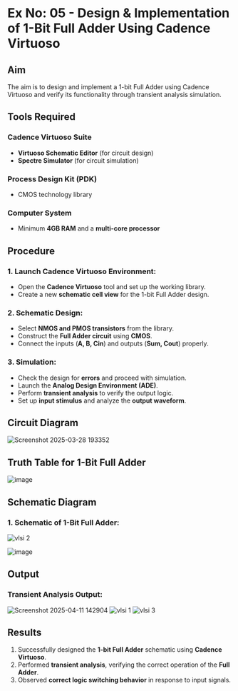 # Ex No: 05 - Design & Implementation of 1-Bit Full Adder Using Cadence Virtuoso

## Aim
The aim is to design and implement a 1-bit Full Adder using Cadence Virtuoso and verify its functionality through transient analysis simulation.

## Tools Required
### Cadence Virtuoso Suite
- **Virtuoso Schematic Editor** (for circuit design)
- **Spectre Simulator** (for circuit simulation)

### Process Design Kit (PDK)
- CMOS technology library

### Computer System
- Minimum **4GB RAM** and a **multi-core processor**

## Procedure

### 1. Launch Cadence Virtuoso Environment:
- Open the **Cadence Virtuoso** tool and set up the working library.
- Create a new **schematic cell view** for the 1-bit Full Adder design.

### 2. Schematic Design:
- Select **NMOS and PMOS transistors** from the library.
- Construct the **Full Adder circuit** using **CMOS**.
- Connect the inputs (**A, B, Cin**) and outputs (**Sum, Cout**) properly.

### 3. Simulation:
- Check the design for **errors** and proceed with simulation.
- Launch the **Analog Design Environment (ADE)**.
- Perform **transient analysis** to verify the output logic.
- Set up **input stimulus** and analyze the **output waveform**.

## Circuit Diagram
![Screenshot 2025-03-28 193352](https://github.com/user-attachments/assets/08a3dce3-1de0-4f1e-b050-7c3569490edd)


## Truth Table for 1-Bit Full Adder
![image](https://github.com/user-attachments/assets/328fae3c-b83a-4cd6-b394-54323dc59673)


## Schematic Diagram
### 1. Schematic of 1-Bit Full Adder:
![vlsi 2](https://github.com/user-attachments/assets/a347f1a4-3a22-4807-b3e5-6f825fb1d91a)

![image](https://github.com/user-attachments/assets/1a962018-9d6b-4246-ab5f-424602551e87)



## Output
### Transient Analysis Output:
![Screenshot 2025-04-11 142904](https://github.com/user-attachments/assets/dc5a3489-8b68-427e-adb9-c71cee1367a4)
![vlsi 1](https://github.com/user-attachments/assets/f4c8260c-4473-4657-a7e1-455d20d6b4da)
![vlsi 3](https://github.com/user-attachments/assets/0ad27b0b-cc61-46f4-9b8c-2a9dee37a02e)



## Results
1. Successfully designed the **1-bit Full Adder** schematic using **Cadence Virtuoso**.
2. Performed **transient analysis**, verifying the correct operation of the **Full Adder**.
3. Observed **correct logic switching behavior** in response to input signals.
